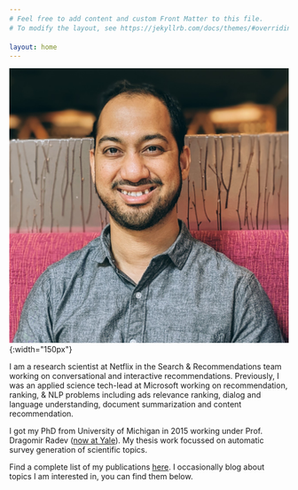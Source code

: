```yaml
---
# Feel free to add content and custom Front Matter to this file.
# To modify the layout, see https://jekyllrb.com/docs/themes/#overriding-theme-defaults

layout: home
---
```


![Profile Picture](/assets/apr22.jpg){:width="150px"}

I am a research scientist at Netflix in the Search & Recommendations team working on conversational and interactive recommendations. Previously, I was an applied science tech-lead at Microsoft working on recommendation, ranking, & NLP problems including ads relevance ranking, dialog and language understanding, document summarization and content recommendation.

I got my PhD from University of Michigan in 2015 working under Prof. Dragomir Radev ([now at Yale](https://yale-lily.github.io/)). My thesis work focussed on automatic survey generation of scientific topics.

Find a complete list of my publications [here](/publications/). I occasionally blog about topics I am interested in, you can find them below.

